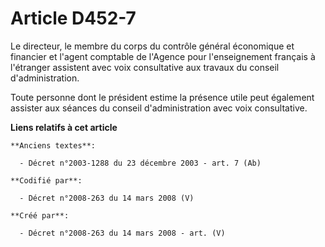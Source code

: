 # Article D452-7

Le directeur, le membre du corps du contrôle général économique et financier et l'agent comptable de l'Agence pour
l'enseignement français à l'étranger assistent avec voix consultative aux travaux du conseil d'administration.

Toute personne dont le président estime la présence utile peut également assister aux séances du conseil d'administration
avec voix consultative.

**Liens relatifs à cet article**

	**Anciens textes**:

	  - Décret n°2003-1288 du 23 décembre 2003 - art. 7 (Ab)

	**Codifié par**:

	  - Décret n°2008-263 du 14 mars 2008 (V)

	**Créé par**:

	  - Décret n°2008-263 du 14 mars 2008 - art. (V)
